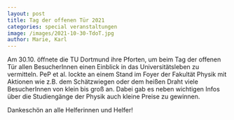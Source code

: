 ```yaml
---
layout: post
title: Tag der offenen Tür 2021
categories: special veranstaltungen
image: /images/2021-10-30-TdoT.jpg
author: Marie, Karl
---
```


Am 30.10. öffnete die TU Dortmund ihre Pforten, um beim Tag der offenen Tür allen
BesucherInnen einen Einblick in das Universitätsleben zu vermitteln.
PeP et al. lockte an einem Stand im Foyer der Fakultät Physik mit Aktionen
wie z.B. dem Schätzwiegen oder dem heißen Draht viele BesucherInnen von klein bis groß an.
Dabei gab es neben wichtigen Infos über die Studiengänge der Physik auch kleine Preise
zu gewinnen.

Dankeschön an alle Helferinnen und Helfer!


